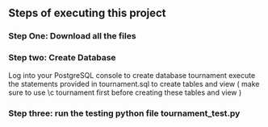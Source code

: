 ## Steps of executing this project

### Step One: Download all the files

### Step two: Create Database

Log into your PostgreSQL console to create database tournament
execute the statements provided in tournament.sql to create tables and view ( make sure to use \c tournament first before creating these tables and view )

### Step three: run the testing python file tournament_test.py
